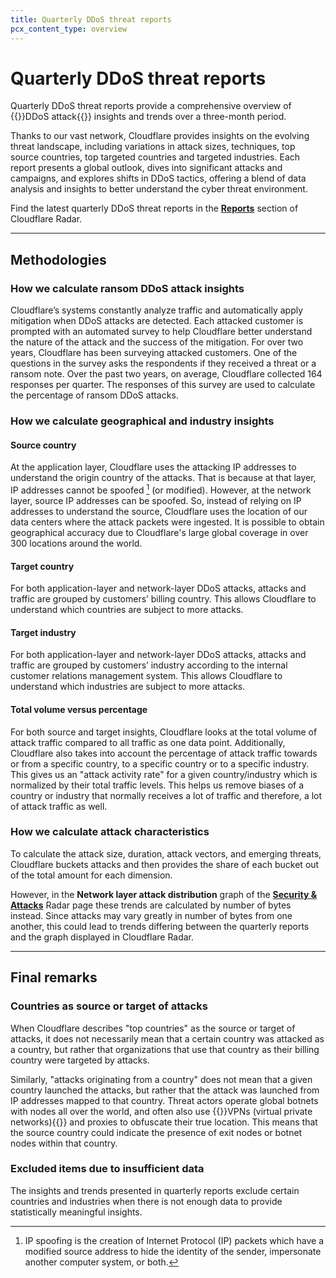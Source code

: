 ```yaml
---
title: Quarterly DDoS threat reports
pcx_content_type: overview
---
```


# Quarterly DDoS threat reports

Quarterly DDoS threat reports provide a comprehensive overview of {{<glossary-tooltip term_id="distributed denial-of-service (DDoS) attack">}}DDoS attack{{</glossary-tooltip>}} insights and trends over a three-month period.

Thanks to our vast network, Cloudflare provides insights on the evolving threat landscape, including variations in attack sizes, techniques, top source countries, top targeted countries and targeted industries. Each report presents a global outlook, dives into significant attacks and campaigns, and explores shifts in DDoS tactics, offering a blend of data analysis and insights to better understand the cyber threat environment.

Find the latest quarterly DDoS threat reports in the [**Reports**](https://radar.cloudflare.com/reports) section of Cloudflare Radar.

---

## Methodologies

### How we calculate ransom DDoS attack insights

Cloudflare’s systems constantly analyze traffic and automatically apply mitigation when DDoS attacks are detected. Each attacked customer is prompted with an automated survey to help Cloudflare better understand the nature of the attack and the success of the mitigation. For over two years, Cloudflare has been surveying attacked customers. One of the questions in the survey asks the respondents if they received a threat or a ransom note. Over the past two years, on average, Cloudflare collected 164 responses per quarter. The responses of this survey are used to calculate the percentage of ransom DDoS attacks.

### How we calculate geographical and industry insights

#### Source country

At the application layer, Cloudflare uses the attacking IP addresses to understand the origin country of the attacks. That is because at that layer, IP addresses cannot be spoofed [^1] (or modified). However, at the network layer, source IP addresses can be spoofed. So, instead of relying on IP addresses to understand the source, Cloudflare uses the location of our data centers where the attack packets were ingested. It is possible to obtain geographical accuracy due to Cloudflare's large global coverage in over 300 locations around the world.

[^1]: IP spoofing is the creation of Internet Protocol (IP) packets which have a modified source address to hide the identity of the sender, impersonate another computer system, or both.

#### Target country

For both application-layer and network-layer DDoS attacks, attacks and traffic are grouped by customers’ billing country. This allows Cloudflare to understand which countries are subject to more attacks.

#### Target industry

For both application-layer and network-layer DDoS attacks, attacks and traffic are grouped by customers’ industry according to the internal customer relations management system. This allows Cloudflare to understand which industries are subject to more attacks.

#### Total volume versus percentage

For both source and target insights, Cloudflare looks at the total volume of attack traffic compared to all traffic as one data point. Additionally, Cloudflare also takes into account the percentage of attack traffic towards or from a specific country, to a specific country or to a specific industry. This gives us an "attack activity rate" for a given country/industry which is normalized by their total traffic levels. This helps us remove biases of a country or industry that normally receives a lot of traffic and therefore, a lot of attack traffic as well.

### How we calculate attack characteristics

To calculate the attack size, duration, attack vectors, and emerging threats, Cloudflare buckets attacks and then provides the share of each bucket out of the total amount for each dimension.

However, in the **Network layer attack distribution** graph of the [**Security & Attacks**](https://radar.cloudflare.com/security-and-attacks) Radar page these trends are calculated by number of bytes instead. Since attacks may vary greatly in number of bytes from one another, this could lead to trends differing between the quarterly reports and the graph displayed in Cloudflare Radar.

---

## Final remarks

### Countries as source or target of attacks

When Cloudflare describes "top countries" as the source or target of attacks, it does not necessarily mean that a certain country was attacked as a country, but rather that organizations that use that country as their billing country were targeted by attacks.

Similarly, "attacks originating from a country" does not mean that a given country launched the attacks, but rather that the attack was launched from IP addresses mapped to that country. Threat actors operate global botnets with nodes all over the world, and often also use {{<glossary-tooltip term_id="Virtual Private Network (VPN)">}}VPNs (virtual private networks){{</glossary-tooltip>}} and proxies to obfuscate their true location. This means that the source country could indicate the presence of exit nodes or botnet nodes within that country.

### Excluded items due to insufficient data

The insights and trends presented in quarterly reports exclude certain countries and industries when there is not enough data to provide statistically meaningful insights.
